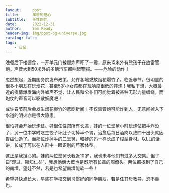 ```yaml
---
layout:     post
title:      年末的担心
subtitle:   任性的娃
date:       2022-12-31
author:     Sam Ready
header-img: img/post-bg-universe.jpg
catalog: false
tags:
    - 日记
---
```


晚餐后下楼遛食，一开单元门被爆炸声吓了一震，原来15米外有熊孩子在放雷管炮。声音大到50米外的多辆汽车都响起警报。——危险的动作！

忽然想起，近期国务院发布政策，允许各地燃放烟花爆竹了。临近春节，很明显的很多小朋友在玩烟花，甚至5岁小女孩都在玩响度很低的摔炮！我私下想，大概最近的疫情爆发海内外嘘声不觉，让人民和公仆们可能觉着被某种无形力量缠绕，而炮仗的声音可以驱散妖魔吧！

或许春节前后会发生烟花爆竹的悲剧新闻！不仅雷管炮可能炸到人，无意间掉入下水道的明火亦是很大隐患。

很怕娃会开始玩炮仗。娃很任性怼所有长辈，娃的一位堂舅小时玩炮仗把手炸没了，另一位中学时吃生饺子坏肚子切掉半个胃，治愈后每日酒肉以致四十出头就因胃癌仙逝了。而那位炸掉手的二堂舅，和娃的妈一样长成了梭型身材。以LL的话讲，长成了可以在人群中一眼识别的芦家体型。

这正是我担心的。娃的两位堂舅长我近10岁，我也未与他们有过多大交集。但子曰“观过，斯知仁矣”，我想他俩大概也是怼所有长辈的阁僚头。两位都找到了自己的南墙，望娃不然，若是也希望南墙能软一些！

希望娃快点长大，早些在学校交到习惯好的同学朋友，若是任其母教导，恐不善也。
